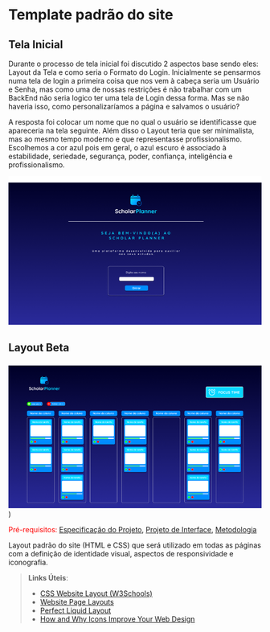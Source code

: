 # Template padrão do site

## Tela Inicial

Durante o processo de tela inicial foi discutido 2 aspectos base sendo eles: Layout da Tela e como seria o Formato do Login. Inicialmente se pensarmos numa tela de login a primeira coisa que nos vem à cabeça seria um Usuário e Senha, mas como uma de nossas restrições é não trabalhar com um BackEnd não seria logico ter uma tela de Login dessa forma. Mas se não haveria isso, como personalizaríamos a página e salvamos o usuário? 

A resposta foi colocar um nome que no qual o usuário se identificasse que apareceria na tela seguinte. Além disso o Layout teria que ser minimalista, mas ao mesmo tempo moderno e que representasse profissionalismo. Escolhemos a cor azul pois em geral, o azul escuro é associado à estabilidade, seriedade, segurança, poder, confiança, inteligência e profissionalismo. 

![LayoutTelaInicial](img/telainicial.png)

## Layout Beta

![LayoutBase](img/Layout.png)
)








<span style="color:red">Pré-requisitos: <a href="2-Especificação do Projeto.md"> Especificação do Projeto</a></span>, <a href="3-Projeto de Interface.md"> Projeto de Interface</a>, <a href="4-Metodologia.md"> Metodologia</a>

Layout padrão do site (HTML e CSS) que será utilizado em todas as páginas com a definição de identidade visual, aspectos de responsividade e iconografia.

> **Links Úteis**:
>
> - [CSS Website Layout (W3Schools)](https://www.w3schools.com/css/css_website_layout.asp)
> - [Website Page Layouts](http://www.cellbiol.com/bioinformatics_web_development/chapter-3-your-first-web-page-learning-html-and-css/website-page-layouts/)
> - [Perfect Liquid Layout](https://matthewjamestaylor.com/perfect-liquid-layouts)
> - [How and Why Icons Improve Your Web Design](https://usabilla.com/blog/how-and-why-icons-improve-you-web-design/)
